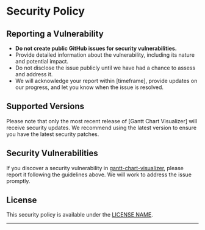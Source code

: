 # Security Policy

## Reporting a Vulnerability

- **Do not create public GitHub issues for security vulnerabilities.**
- Provide detailed information about the vulnerability, including its nature and potential impact.
- Do not disclose the issue publicly until we have had a chance to assess and address it.
- We will acknowledge your report within [timeframe], provide updates on our progress, and let you know when the issue is resolved.

## Supported Versions

Please note that only the most recent release of [Gantt Chart Visualizer] will receive security updates. We recommend using the latest version to ensure you have the latest security patches.

## Security Vulnerabilities

If you discover a security vulnerability in [gantt-chart-visualizer](github.com/Hanocybous/gantt-chart-visualizer), please report it following the guidelines above. We will work to address the issue promptly.

## License

This security policy is available under the [LICENSE NAME](LICENSE.md).

---
